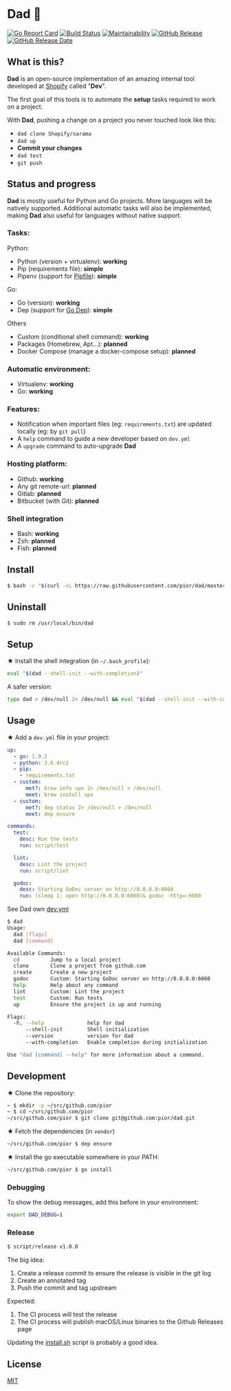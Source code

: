 # Dad 👴

[![Go Report Card](https://goreportcard.com/badge/github.com/pior/dad)](https://goreportcard.com/report/github.com/pior/dad)
[![Build Status](https://travis-ci.org/pior/dad.svg?branch=master)](https://travis-ci.org/pior/dad)
[![Maintainability](https://api.codeclimate.com/v1/badges/8c49eed0016c68958606/maintainability)](https://codeclimate.com/github/pior/dad/maintainability)
[![GitHub Release](https://img.shields.io/github/release/pior/dad.svg)](https://github.com/pior/dad/releases/latest)
[![GitHub Release Date](https://img.shields.io/github/release-date/pior/dad.svg)](https://github.com/pior/dad/releases/latest)

## What is this?

**Dad** is an open-source implementation of an amazing internal tool developed at
[Shopify](https://engineering.shopify.com) called "**Dev**".

The first goal of this tools is to automate the **setup** tasks required to work on a project.

With **Dad**, pushing a change on a project you never touched look like this:

- `dad clone Shopify/sarama`
- `dad up`
- **Commit your changes**
- `dad test`
- `git push`

## Status and progress

**Dad** is mostly useful for Python and Go projects. More languages will be natively
supported. Additional automatic tasks will also be implemented, making **Dad** also
useful for languages without native support.

### Tasks:

Python:
- Python (version + virtualenv): **working**
- Pip (requirements file): **simple**
- Pipenv (support for [Pipfile](https://github.com/pypa/pipfile)): **simple**

Go:
- Go (version): **working**
- Dep (support for [Go Dep](https://github.com/golang/dep)): **simple**

Others
- Custom (conditional shell command): **working**
- Packages (Homebrew, Apt...): **planned**
- Docker Compose (manage a docker-compose setup): **planned**

### Automatic environment:

- Virtualenv: **working**
- Go: **working**

### Features:

- Notification when important files (eg: `requirements.txt`) are updated locally
  (eg: by `git pull`)
- A `help` command to guide a new developer based on `dev.yml`
- A `upgrade` command to auto-upgrade **Dad**

### Hosting platform:

- Github: **working**
- Any git remote-url: **planned**
- Gitlab: **planned**
- Bitbucket (with Git): **planned**

### Shell integration

- Bash: **working**
- Zsh: **planned**
- Fish: **planned**

## Install

```bash
$ bash -c "$(curl -sL https://raw.githubusercontent.com/pior/dad/master/install.sh)"
```

## Uninstall

```bash
$ sudo rm /usr/local/bin/dad
```

## Setup

★ Install the shell integration (in `~/.bash_profile`):
```bash
eval "$(dad --shell-init --with-completion)"
```

A safer version:
```bash
type dad > /dev/null 2> /dev/null && eval "$(dad --shell-init --with-completion)"
```

## Usage

★ Add a `dev.yml` file in your project:
```yaml
up:
  - go: 1.9.2
  - python: 3.6.4rc1
  - pip:
    - requirements.txt
  - custom:
      met?: brew info upx 2> /dev/null > /dev/null
      meet: brew install upx
  - custom:
      met?: dep status 2> /dev/null > /dev/null
      meet: dep ensure

commands:
  test:
    desc: Run the tests
    run: script/test

  lint:
    desc: Lint the project
    run: script/lint

  godoc:
    desc: Starting GoDoc server on http://0.0.0.0:6060
    run: (sleep 1; open http://0.0.0.0:6060)& godoc -http=:6060
```
See Dad own [dev.yml](dev.yml)

```bash
$ dad
Usage:
  dad [flags]
  dad [command]

Available Commands:
  cd          Jump to a local project
  clone       Clone a project from github.com
  create      Create a new project
  godoc       Custom: Starting GoDoc server on http://0.0.0.0:6060
  help        Help about any command
  lint        Custom: Lint the project
  test        Custom: Run tests
  up          Ensure the project is up and running

Flags:
  -h, --help              help for dad
      --shell-init        Shell initialization
      --version           version for dad
      --with-completion   Enable completion during initialization

Use "dad [command] --help" for more information about a command.
```

## Development

★ Clone the repository:
```bash
~ $ mkdir -p ~/src/github.com/pior
~ $ cd ~/src/github.com/pior
~/src/github.com/pior $ git clone git@github.com:pior/dad.git
```

★ Fetch the dependencies (in `vendor`)
```bash
~/src/github.com/pior $ dep ensure
```

★ Install the go executable somewhere in your PATH:
```bash
~/src/github.com/pior $ go install
```

### Debugging

To show the debug messages, add this before in your environment:
```bash
export DAD_DEBUG=1
```

### Release

```bash
$ script/release v1.0.0
```

The big idea:
1. Create a release commit to ensure the release is visible in the git log
2. Create an annotated tag
3. Push the commit and tag upstream

Expected:
1. The CI process will test the release
2. The CI process will publish macOS/Linux binaries to the Github Releases page

Updating the [install.sh](https://github.com/pior/dad/blob/master/install.sh) script is probably a good idea.

## License

[MIT](https://github.com/pior/dad/blob/master/LICENSE)
